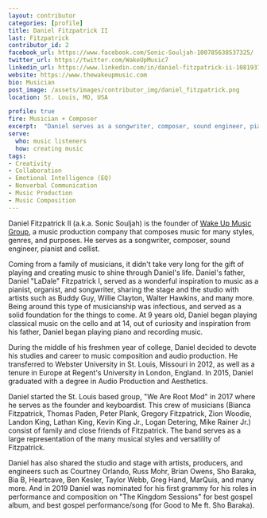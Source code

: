 ```yaml
---
layout: contributor
categories: [profile]
title: Daniel Fitzpatrick II
last: Fitzpatrick
contributor_id: 2
facebook_url: https://www.facebook.com/Sonic-Souljah-100785638537325/
twitter_url: https://twitter.com/WakeUpMusic7
linkedin_url: https://www.linkedin.com/in/daniel-fitzpatrick-ii-10819370/
website: https://www.thewakeupmusic.com
bio: Musician
post_image: /assets/images/contributor_img/daniel_fitzpatrick.png
location: St. Louis, MO, USA

profile: true
fire: Musician + Composer
excerpt:  "Daniel serves as a songwriter, composer, sound engineer, pianist and cellist. Career Path: Musician + Composer"
serve:
  who: music listeners
  how: creating music
tags:
- Creativity
- Collaboration
- Emotional Intelligence (EQ)
- Nonverbal Communication
- Music Production
- Music Composition
---
```

Daniel Fitzpatrick II (a.k.a. Sonic Souljah) is the founder of <a href="//www.thewakeupmusic.com">Wake Up Music Group</a>, a music production company that composes music for many styles, genres, and purposes. He serves as a songwriter, composer, sound engineer, pianist and cellist.

Coming from a family of musicians, it didn't take very long for the gift of playing and creating music to shine through Daniel's life. Daniel's father, Daniel "LaDale" Fitzpatrick I, served as a wonderful inspiration to music as a pianist, organist, and songwriter, sharing the stage and the studio with artists such as Buddy Guy, Willie Clayton, Walter Hawkins, and many more. Being around this type of musicianship was infectious, and served as a solid foundation for the things to come. At 9 years old, Daniel began playing  classical music on the cello and at 14, out of curiosity and inspiration from his father, Daniel began playing piano and recording music.

During the middle of his freshmen year of college, Daniel decided to devote his studies and career to music composition and audio production. He transferred to Webster University in St. Louis, Missouri in 2012, as well as a tenure in Europe at Regent's University in London, England. In 2015, Daniel graduated with a degree in Audio Production and Aesthetics.

Daniel started the St. Louis based group, "We Are Root Mod" in 2017 where he serves as the founder and keyboardist. This crew of musicians (Bianca Fitzpatrick, Thomas Paden, Peter Plank, Gregory Fitzpatrick, Zion Woodie, Landon King, Lathan King, Kevin King Jr., Logan Detering, Mike Rainer Jr.) consist of family and close friends of Fitzpatrick. The band serves as a large representation of the many musical styles and versatility of Fitzpatrick.

Daniel has also shared the studio and stage with artists, producers, and engineers such as Courtney Orlando, Russ Mohr, Brian Owens, Sho Baraka, Bia B, Heartcave, Ben Kesler, Taylor Webb, Greg Hand, MarQuis, and many more.  And in 2019 Daniel was nominated for his first grammy for his roles in performance and composition on  "The Kingdom Sessions" for best gospel album, and best gospel performance/song (for Good to Me ft. Sho Baraka). 